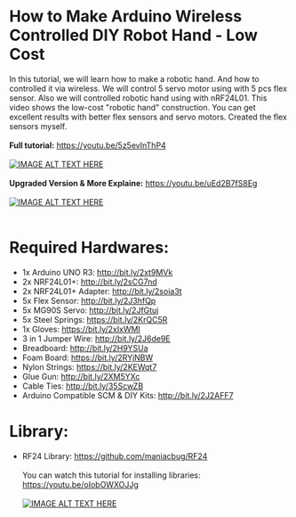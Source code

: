 # How to Make Arduino Wireless Controlled DIY Robot Hand - Low Cost
In this tutorial, we will learn how to make a robotic hand. And how to controlled it via wireless. We will control 5 servo motor using with 5 pcs flex sensor. Also we will controlled robotic hand using with nRF24L01. This video shows the low-cost "robotic hand" construction. You can get excellent results with better flex sensors and servo motors. Created the flex sensors myself. </br></br>
**Full tutorial:** https://youtu.be/5z5evInThP4 </br></br>
[![IMAGE ALT TEXT HERE](http://img.youtube.com/vi/5z5evInThP4/0.jpg)](http://www.youtube.com/watch?v=5z5evInThP4)</br></br>
**Upgraded Version & More Explaine:** https://youtu.be/uEd2B7fS8Eg </br></br>
[![IMAGE ALT TEXT HERE](http://img.youtube.com/vi/uEd2B7fS8Eg/0.jpg)](http://www.youtube.com/watch?v=uEd2B7fS8Eg)</br></br>
# Required Hardwares: </br>
- 1x Arduino UNO R3: http://bit.ly/2xt9MVk
- 2x NRF24L01+: http://bit.ly/2sCG7nd
- 2x NRF24L01+ Adapter: http://bit.ly/2soia3t
- 5x Flex Sensor: http://bit.ly/2J3hfQp
- 5x MG90S Servo: http://bit.ly/2JfGtuj
- 5x Steel Springs: https://bit.ly/2KrQC5R
- 1x Gloves: https://bit.ly/2xIxWMI
- 3 in 1 Jumper Wire: http://bit.ly/2J6de9E
- Breadboard: http://bit.ly/2H9YSUa
- Foam Board: https://bit.ly/2RYjNBW
- Nylon Strings: https://bit.ly/2KEWqt7
- Glue Gun: http://bit.ly/2XM5YXc
- Cable Ties: http://bit.ly/35ScwZB
- Arduino Compatible SCM & DIY Kits: http://bit.ly/2J2AFF7
# Library: </br>
- RF24 Library: https://github.com/maniacbug/RF24 </br></br>
You can watch this tutorial for installing libraries: https://youtu.be/oIobOWXOJJg </br></br>
[![IMAGE ALT TEXT HERE](http://img.youtube.com/vi/oIobOWXOJJg/0.jpg)](http://www.youtube.com/watch?v=oIobOWXOJJg)</br></br>
